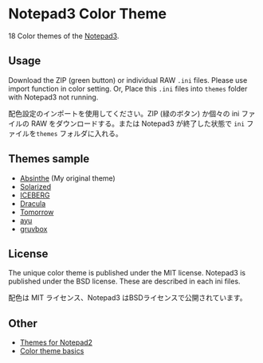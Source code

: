 # Notepad3 Color Theme
18 Color themes of the [Notepad3](https://github.com/rizonesoft/Notepad3).

## Usage
Download the ZIP (green button) or individual RAW `.ini` files.  Please use import function in color setting. Or, Place this `.ini` files into `themes` folder with Notepad3 not running. 

配色設定のインポートを使用してください。ZIP (緑のボタン) か個々の ini ファイルの RAW をダウンロードする。または Notepad3 が終了した状態で `ini` ファイルを`themes` フォルダに入れる。

## Themes sample
- [Absinthe](https://github.com/maboroshin/Absinthe.color) (My original theme)
- [Solarized](https://github.com/altercation/solarized#solarized)
- [ICEBERG](https://github.com/cocopon/iceberg.vim#readme)
- [Dracula](https://github.com/dracula/dracula-theme#color-palette)
- [Tomorrow](https://github.com/chriskempson/tomorrow-theme)
- [ayu](https://github.com/dempfi/ayu#screenshots)
- [gruvbox](https://github.com/morhetz/gruvbox#screenshots)

## License
The unique color theme is published under the MIT license. Notepad3 is published under the BSD license. These are described in each ini files.

配色は MIT ライセンス、Notepad3 はBSDライセンスで公開されています。

## Other
- [Themes for Notepad2](https://github.com/maboroshin/Notepad2ColorTheme)
- [Color theme basics](https://github.com/maboroshin/Notepad2ColorTheme/wiki)
